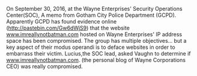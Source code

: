 On September 30, 2016, at the Wayne Enterprises' Security Operations Center(SOC), A memo from Gotham City Police Department (GCPD). Apparently GCPD has found evidence online (http://pastebin.com/Gw6dWjS9) that the website www.imreallynotbatman.com hosted on Wayne Enterprises' IP address space has been compromised. The group has multiple objectives... but a key aspect of their modus operandi is to deface websites in order to embarrass their victim. Lucius,the SOC lead, asked Vaughn to determine if www.imreallynotbatman.com. (the personal blog of Wayne Corporations CEO) was really compromised.
